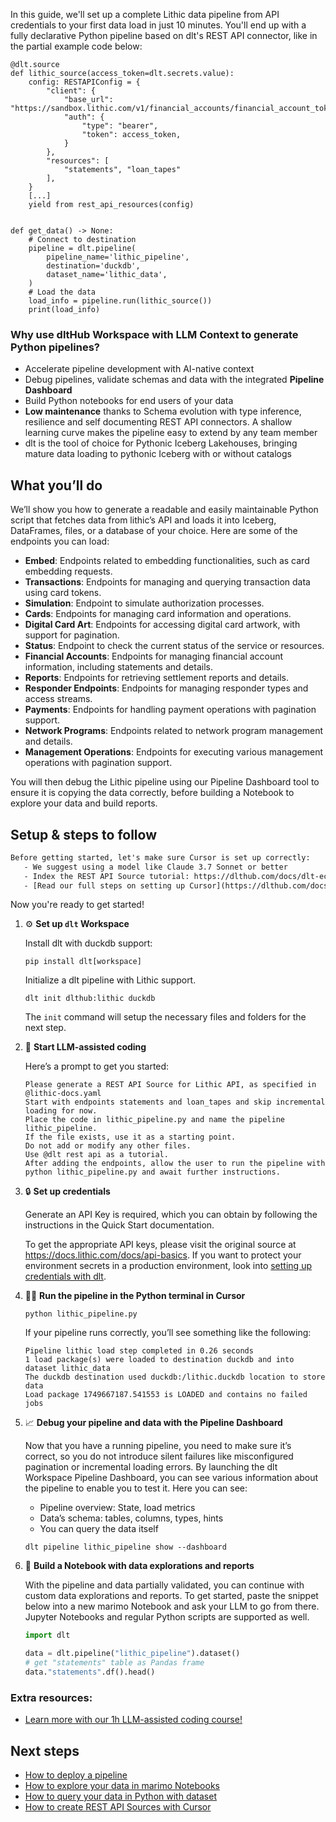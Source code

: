 In this guide, we'll set up a complete Lithic data pipeline from API credentials to your first data load in just 10 minutes. You'll end up with a fully declarative Python pipeline based on dlt's REST API connector, like in the partial example code below:

```python-outcome
@dlt.source
def lithic_source(access_token=dlt.secrets.value):
    config: RESTAPIConfig = {
        "client": {
            "base_url": "https://sandbox.lithic.com/v1/financial_accounts/financial_account_token",
            "auth": {
                "type": "bearer",
                "token": access_token,
            }
        },
        "resources": [
            "statements", "loan_tapes"
        ],
    }
    [...]
    yield from rest_api_resources(config)


def get_data() -> None:
    # Connect to destination
    pipeline = dlt.pipeline(
        pipeline_name='lithic_pipeline',
        destination='duckdb',
        dataset_name='lithic_data', 
    )
    # Load the data
    load_info = pipeline.run(lithic_source())
    print(load_info) 
```

### Why use dltHub Workspace with LLM Context to generate Python pipelines?

- Accelerate pipeline development with AI-native context
- Debug pipelines, validate schemas and data with the integrated **Pipeline Dashboard**
- Build Python notebooks for end users of your data
- **Low maintenance** thanks to Schema evolution with type inference, resilience and self documenting REST API connectors. A shallow learning curve makes the pipeline easy to extend by any team member
- dlt is the tool of choice for Pythonic Iceberg Lakehouses, bringing mature data loading to pythonic Iceberg with or without catalogs

## What you’ll do

We’ll show you how to generate a readable and easily maintainable Python script that fetches data from lithic’s API and loads it into Iceberg, DataFrames, files, or a database of your choice. Here are some of the endpoints you can load:

- **Embed**: Endpoints related to embedding functionalities, such as card embedding requests.
- **Transactions**: Endpoints for managing and querying transaction data using card tokens.
- **Simulation**: Endpoint to simulate authorization processes.
- **Cards**: Endpoints for managing card information and operations.
- **Digital Card Art**: Endpoints for accessing digital card artwork, with support for pagination.
- **Status**: Endpoint to check the current status of the service or resources.
- **Financial Accounts**: Endpoints for managing financial account information, including statements and details.
- **Reports**: Endpoints for retrieving settlement reports and details.
- **Responder Endpoints**: Endpoints for managing responder types and access streams.
- **Payments**: Endpoints for handling payment operations with pagination support.
- **Network Programs**: Endpoints related to network program management and details.
- **Management Operations**: Endpoints for executing various management operations with pagination support.

You will then debug the Lithic pipeline using our Pipeline Dashboard tool to ensure it is copying the data correctly, before building a Notebook to explore your data and build reports.

## Setup & steps to follow

```default
Before getting started, let's make sure Cursor is set up correctly:
   - We suggest using a model like Claude 3.7 Sonnet or better
   - Index the REST API Source tutorial: https://dlthub.com/docs/dlt-ecosystem/verified-sources/rest_api/ and add it to context as **@dlt rest api**
   - [Read our full steps on setting up Cursor](https://dlthub.com/docs/dlt-ecosystem/llm-tooling/cursor-restapi#23-configuring-cursor-with-documentation)
```

Now you're ready to get started!

1. ⚙️ **Set up `dlt` Workspace**
    
    Install dlt with duckdb support:
    ```shell
    pip install dlt[workspace]
    ```

    Initialize a dlt pipeline with Lithic support.
    ```shell
    dlt init dlthub:lithic duckdb
    ```

    The `init` command will setup the necessary files and folders for the next step.
    
2. 🤠 **Start LLM-assisted coding**
    
    Here’s a prompt to get you started:
    
    ```prompt
    Please generate a REST API Source for Lithic API, as specified in @lithic-docs.yaml 
    Start with endpoints statements and loan_tapes and skip incremental loading for now. 
    Place the code in lithic_pipeline.py and name the pipeline lithic_pipeline. 
    If the file exists, use it as a starting point. 
    Do not add or modify any other files. 
    Use @dlt rest api as a tutorial. 
    After adding the endpoints, allow the user to run the pipeline with python lithic_pipeline.py and await further instructions.
    ```

    
3. 🔒 **Set up credentials** 
    
    Generate an API Key is required, which you can obtain by following the instructions in the Quick Start documentation.
    
    To get the appropriate API keys, please visit the original source at https://docs.lithic.com/docs/api-basics.
    If you want to protect your environment secrets in a production environment, look into [setting up credentials with dlt](https://dlthub.com/docs/walkthroughs/add_credentials).
    
4. 🏃‍♀️ **Run the pipeline in the Python terminal in Cursor**
    
    ```shell
    python lithic_pipeline.py
    ```
    
    If your pipeline runs correctly, you’ll see something like the following:
    
    ```shell
    Pipeline lithic load step completed in 0.26 seconds
    1 load package(s) were loaded to destination duckdb and into dataset lithic_data
    The duckdb destination used duckdb:/lithic.duckdb location to store data
    Load package 1749667187.541553 is LOADED and contains no failed jobs
    ```
    
5. 📈 **Debug your pipeline and data with the Pipeline Dashboard**

    Now that you have a running pipeline, you need to make sure it’s correct, so you do not introduce silent failures like misconfigured pagination or incremental loading errors. By launching the dlt Workspace Pipeline Dashboard, you can see various information about the pipeline to enable you to test it. Here you can see:
    - Pipeline overview: State, load metrics
    - Data’s schema: tables, columns, types, hints
    - You can query the data itself
    
    ```shell
    dlt pipeline lithic_pipeline show --dashboard
    ```
    
6. 🐍 **Build a Notebook with data explorations and reports**

    With the pipeline and data partially validated, you can continue with custom data explorations and reports. To get started, paste the snippet below into a new marimo Notebook and ask your LLM to go from there. Jupyter Notebooks and regular Python scripts are supported as well.

    
    ```python
    import dlt

   data = dlt.pipeline("lithic_pipeline").dataset()
   # get "statements" table as Pandas frame
   data."statements".df().head()
    ```

### Extra resources:

- [Learn more with our 1h LLM-assisted coding course!](https://www.youtube.com/watch?v=GGid70rnJuM)

## Next steps

- [How to deploy a pipeline](https://dlthub.com/docs/walkthroughs/deploy-a-pipeline)
- [How to explore your data in marimo Notebooks](https://dlthub.com/docs/general-usage/dataset-access/marimo)
- [How to query your data in Python with dataset](https://dlthub.com/docs/general-usage/dataset-access/dataset)
- [How to create REST API Sources with Cursor](https://dlthub.com/docs/dlt-ecosystem/llm-tooling/cursor-restapi)